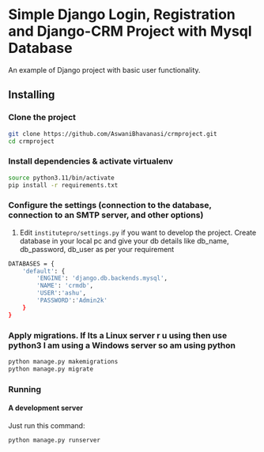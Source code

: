 # Simple Django Login, Registration and Django-CRM Project with Mysql Database

An example of Django project with basic user functionality.

## Installing

### Clone the project

```bash
git clone https://github.com/AswaniBhavanasi/crmproject.git
cd crmproject
```

### Install dependencies & activate virtualenv

```bash
source python3.11/bin/activate
pip install -r requirements.txt
```

### Configure the settings (connection to the database, connection to an SMTP server, and other options)

1. Edit `institutepro/settings.py` if you want to develop the project. Create database in your local pc and give your db details like db_name, db_password, db_user as per your requirement

```bash
DATABASES = {
    'default': {
        'ENGINE': 'django.db.backends.mysql',
        'NAME': 'crmdb',
        'USER':'ashu',
        'PASSWORD':'Admin2k'
    }
}
```

### Apply migrations. If Its a Linux server r u using then use python3 I am using a Windows server so am using python

```bash
python manage.py makemigrations
python manage.py migrate
```

### Running

#### A development server

Just run this command:

```bash
python manage.py runserver 
```
